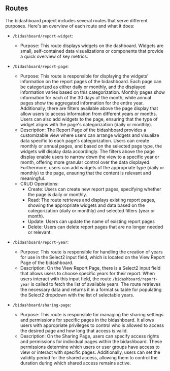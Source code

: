 ## Routes

The bidashboard project includes several routes that serve different purposes. Here's an overview of each route and what
it does:

- `/bidashboard/report-widget`:
    - Purpose: This route displays widgets on the dashboard. Widgets are small, self-contained data visualizations or
      components that provide a quick overview of key metrics.

- `/bidashboard/report-page`:
    - Purpose: This route is responsible for displaying the widgets' information on the report pages of the bidashboard.
      Each page can be categorized as either daily or monthly, and the displayed information varies based on this
      categorization. Monthly pages show information for each of the 30 days of the month, while annual pages show the
      aggregated information for the entire year. Additionally, there are filters available above the page display that
      allow users to access information from different years or months. Users can also add widgets to the page, ensuring
      that the type of widget aligns with the page's categorization (daily or monthly).
    - Description: The Report Page of the bidashboard provides a customizable view where users can arrange widgets and
      visualize data specific to each page's categorization. Users can create monthly or annual pages, and based on the
      selected page type, the widgets will display data accordingly. The filters above the page display enable users to
      narrow down the view to a specific year or month, offering more granular control over the data displayed.
      Furthermore, users can add widgets of the appropriate type (daily or monthly) to the page, ensuring that the
      content is relevant and meaningful.
    - CRUD Operations:
        - Create: Users can create new report pages, specifying whether the page is daily or monthly.
        - Read: The route retrieves and displays existing report pages, showing the appropriate widgets and data
          based on the categorization (daily or monthly) and selected filters (year or month).
        - Update: Users can update the name of existing report pages
        - Delete: Users can delete report pages that are no longer needed or relevant.
- `/bidashboard/report-year`:
    - Purpose: This route is responsible for handling the creation of years for use in the Select2 input field, which is
      located on the View Report Page of the bidashboard.
    - Description: On the View Report Page, there is a Select2 input field that allows users to choose specific years
      for their report. When users interact with this input field, the route `/bidashboard/report-year` is called to
      fetch the list of available years. The route retrieves the necessary data and returns it in a format suitable for
      populating the Select2 dropdown with the list of selectable years.

- `/bidashboard/sharing-page`:
    - Purpose: This route is responsible for managing the sharing settings and permissions for specific pages in the
      bidashboard. It allows users with appropriate privileges to control who is allowed to access the desired page and
      how long that access is valid.
    - Description: On the Sharing Page, users can specify access rights and permissions for individual pages within the
      bidashboard. These permissions determine which users or user groups have access to view or interact with specific
      pages. Additionally, users can set the validity period for the shared access, allowing them to control the
      duration during which shared access remains active.